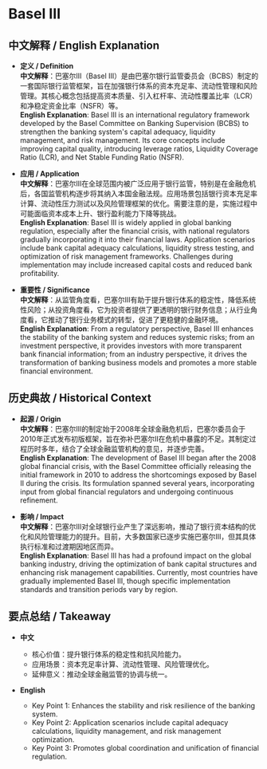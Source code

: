 # Basel III

## 中文解释 / English Explanation

* **定义 / Definition**  
  **中文解释**：巴塞尔III（Basel III）是由巴塞尔银行监管委员会（BCBS）制定的一套国际银行监管框架，旨在加强银行体系的资本充足率、流动性管理和风险管理。其核心概念包括提高资本质量、引入杠杆率、流动性覆盖比率（LCR）和净稳定资金比率（NSFR）等。  
  **English Explanation**: Basel III is an international regulatory framework developed by the Basel Committee on Banking Supervision (BCBS) to strengthen the banking system's capital adequacy, liquidity management, and risk management. Its core concepts include improving capital quality, introducing leverage ratios, Liquidity Coverage Ratio (LCR), and Net Stable Funding Ratio (NSFR).

* **应用 / Application**  
  **中文解释**：巴塞尔III在全球范围内被广泛应用于银行监管，特别是在金融危机后，各国监管机构逐步将其纳入本国金融法规。应用场景包括银行资本充足率计算、流动性压力测试以及风险管理框架的优化。需要注意的是，实施过程中可能面临资本成本上升、银行盈利能力下降等挑战。  
  **English Explanation**: Basel III is widely applied in global banking regulation, especially after the financial crisis, with national regulators gradually incorporating it into their financial laws. Application scenarios include bank capital adequacy calculations, liquidity stress testing, and optimization of risk management frameworks. Challenges during implementation may include increased capital costs and reduced bank profitability.

* **重要性 / Significance**  
  **中文解释**：从监管角度看，巴塞尔III有助于提升银行体系的稳定性，降低系统性风险；从投资角度看，它为投资者提供了更透明的银行财务信息；从行业角度看，它推动了银行业务模式的转型，促进了更稳健的金融环境。  
  **English Explanation**: From a regulatory perspective, Basel III enhances the stability of the banking system and reduces systemic risks; from an investment perspective, it provides investors with more transparent bank financial information; from an industry perspective, it drives the transformation of banking business models and promotes a more stable financial environment.

## 历史典故 / Historical Context

* **起源 / Origin**  
  **中文解释**：巴塞尔III的制定始于2008年全球金融危机后，巴塞尔委员会于2010年正式发布初版框架，旨在弥补巴塞尔II在危机中暴露的不足。其制定过程历时多年，结合了全球金融监管机构的意见，并逐步完善。  
  **English Explanation**: The development of Basel III began after the 2008 global financial crisis, with the Basel Committee officially releasing the initial framework in 2010 to address the shortcomings exposed by Basel II during the crisis. Its formulation spanned several years, incorporating input from global financial regulators and undergoing continuous refinement.

* **影响 / Impact**  
  **中文解释**：巴塞尔III对全球银行业产生了深远影响，推动了银行资本结构的优化和风险管理能力的提升。目前，大多数国家已逐步实施巴塞尔III，但其具体执行标准和过渡期因地区而异。  
  **English Explanation**: Basel III has had a profound impact on the global banking industry, driving the optimization of bank capital structures and enhancing risk management capabilities. Currently, most countries have gradually implemented Basel III, though specific implementation standards and transition periods vary by region.

## 要点总结 / Takeaway

* **中文**  
  - 核心价值：提升银行体系的稳定性和抗风险能力。  
  - 应用场景：资本充足率计算、流动性管理、风险管理优化。  
  - 延伸意义：推动全球金融监管的协调与统一。  

* **English**  
  - Key Point 1: Enhances the stability and risk resilience of the banking system.  
  - Key Point 2: Application scenarios include capital adequacy calculations, liquidity management, and risk management optimization.  
  - Key Point 3: Promotes global coordination and unification of financial regulation.